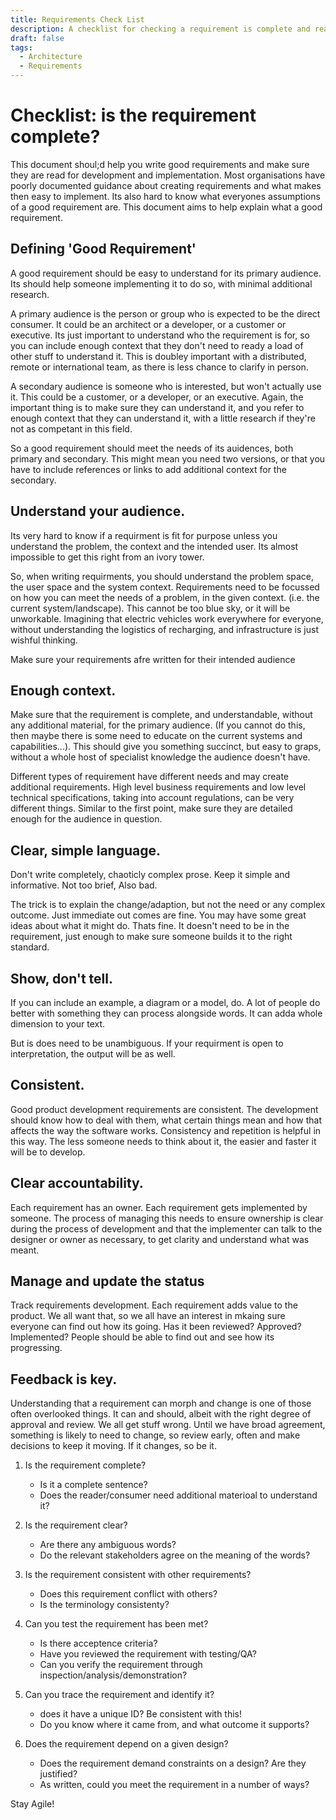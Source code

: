 ```yaml
---
title: Requirements Check List
description: A checklist for checking a requirement is complete and ready to be used.
draft: false
tags:
  - Architecture
  - Requirements
---
```

# Checklist: is the requirement complete?

This document shoul;d help you write good requirements and make sure they are read for development and implementation. Most organisations have poorly documented guidance about creating requirements and what makes then easy to implement. Its also hard to know what everyones assumptions of a good requirement are. This document aims to help explain what a good requirement.

## Defining 'Good Requirement'

A good requirement should be easy to understand for its primary audience. Its should help someone implementing it to do so, with minimal additional research.

A primary audience is the person or group who is expected to be the direct consumer. It could be an architect or a developer, or a customer or executive. Its just important to understand who the requirement is for, so you can include enough context that they don't need to ready a load of other stuff to understand it. This is doubley important with a distributed, remote or international team, as there is less chance to clarify in person.

A secondary audience is someone who is interested, but won't actually use it. This could be a customer, or a developer, or an executive. Again, the important thing is to make sure they can understand it, and you refer to enough context that they can understand it, with a little research if they're not as competant in this field.

So a good requirement should meet the needs of its auidences, both primary and secondary. This might mean you need two versions, or that you have to include references or links to add additional context for the secondary.

## Understand your audience.

Its very hard to know if a requirment is fit for purpose unless you understand the problem, the context and the intended user. Its almost impossible to get this right from an ivory tower.

So, when writing requirments, you should understand the problem space, the user space and the system context. Requirements need to be focussed on how you can meet the needs of a problem, in the given context. (i.e. the current system/landscape). This cannot be too blue sky, or it will be unworkable. Imagining that electric vehicles work everywhere for everyone, without understanding the logistics of recharging, and infrastructure is just wishful thinking.

Make sure your requirements afre written for their intended audience

## Enough context.

Make sure that the requirement is complete, and understandable, without any additional material, for the primary audience. (If you cannot do this, then maybe there is some need to educate on the current systems and capabilities...). This should give you something succinct, but easy to graps, without a whole host of specialist knowledge the audience doesn't have.

Different types of requirement have different needs and may create additional requirements. High level business requirements and low level technical specifications, taking into account regulations, can be very different things. Similar to the first point, make sure they are detailed enough for the audience in question.

## Clear, simple language.

Don't write completely, chaoticly complex prose. Keep it simple and informative. Not too brief, Also bad.

The trick is to explain the change/adaption, but not the need or any complex outcome. Just immediate out comes are fine. You may have some great ideas about what it might do. Thats fine. It doesn't need to be in the requirement, just enough to make sure someone builds it to the right standard.

## Show, don't tell.

If you can include an example, a diagram or a model, do. A lot of people do better with something they can process alongside words. It can adda whole dimension to your text.

But is does need to be unambiguous. If your requirment is open to interpretation, the output will be as well.

## Consistent.

Good product development requirements are consistent. The development should know how to deal with them, what certain things mean and how that affects the way the software works. Consistency and repetition is helpful in this way. The less someone needs to think about it, the easier and faster it will be to develop.

## Clear accountability.

Each requirement has an owner. Each requirement gets implemented by someone. The process of managing this needs to ensure ownership is clear during the process of development and that the implementer can talk to the designer or owner as necessary, to get clarity and understand what was meant.

## Manage and update the status

Track requirements development. Each requirement adds value to the product. We all want that, so we all have an interest in mkaing sure everyone can find out how its going. Has it been reviewed? Approved? Implemented? People should be able to find out and see how its progressing.

## Feedback is key.

Understanding that a requirement can morph and change is one of those often overlooked things. It can and should, albeit with the right degree of approval and review. We all get stuff wrong. Until we have broad agreement, something is likely to need to change, so review early, often and make decisions to keep it moving. If it changes, so be it.

1. Is the requirement complete?
    * Is it a complete sentence?
    * Does the reader/consumer need additional materioal to understand it?

2. Is the requirement clear?
    * Are there any ambiguous words?
    * Do the relevant stakeholders agree on the meaning of the words?

3. Is the requirement consistent with other requirements?
    * Does this requirement conflict with others?
    * Is the terminology consistenty?

4. Can you test the requirement has been met?
    * Is there acceptence criteria?
    * Have you reviewed the requirement with testing/QA?
    * Can  you verify the requirement through inspection/analysis/demonstration?

5. Can you trace the requirement and identify it?
    * does it have a unique ID? Be consistent with this!
    * Do you know where it came from, and what outcome it supports?

6. Does the requirement depend on a given design?
    * Does the requirement demand constraints on a design? Are they justified?
    * As written, could you meet the requirement in a number of ways?

Stay Agile!


